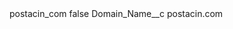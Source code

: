 <?xml version="1.0" encoding="UTF-8"?>
<CustomMetadata xmlns="http://soap.sforce.com/2006/04/metadata" xmlns:xsi="http://www.w3.org/2001/XMLSchema-instance" xmlns:xsd="http://www.w3.org/2001/XMLSchema">
    <label>postacin_com</label>
    <protected>false</protected>
    <values>
        <field>Domain_Name__c</field>
        <value xsi:type="xsd:string">postacin.com</value>
    </values>
</CustomMetadata>
